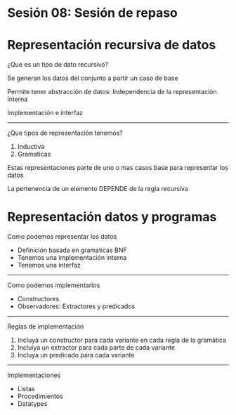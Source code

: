 # Sesión 08: Sesión de repaso

# Representación recursiva de datos

¿Que es un tipo de dato recursivo?

Se generan los datos del conjunto a partir un caso de base

Permite tener abstracción de datos: Independencia de la representación interna

Implementación e interfaz

---

¿Que tipos de representación tenemos?

1. Inductiva
2. Gramaticas

Estas representaciones parte de uno o mas casos base para representar los datos

La pertenencia de un elemento DEPENDE de la regla recursiva

# Representación datos y programas

Como podemos representar los datos

- Definición basada en gramaticas BNF
- Tenemos una implementación interna
- Tenemos una interfaz

---

Como podemos implementarlos

- Constructores
- Observadores: Extractores y predicados

---

Reglas de implementación

1. Incluya un constructor para cada variante en cada regla de la gramática
2. Incluiya un extractor para cada parte de cada variante
3. Incluya un predicado para cada variante

---

Implementaciones

- Listas
- Procedimientos
- Datatypes